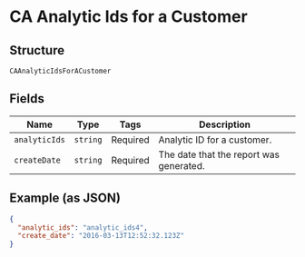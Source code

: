 
# CA Analytic Ids for a Customer

## Structure

`CAAnalyticIdsForACustomer`

## Fields

| Name | Type | Tags | Description |
|  --- | --- | --- | --- |
| `analyticIds` | `string` | Required | Analytic ID for a customer. |
| `createDate` | `string` | Required | The date that the report was generated. |

## Example (as JSON)

```json
{
  "analytic_ids": "analytic_ids4",
  "create_date": "2016-03-13T12:52:32.123Z"
}
```


